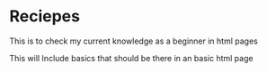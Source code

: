 # Reciepes

This is to check my current knowledge as a beginner in html pages

This will Include basics that should be there in an basic html page